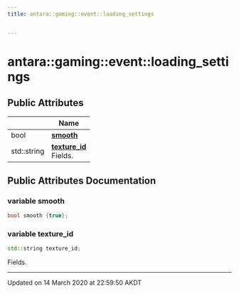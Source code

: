 ```yaml
---
title: antara::gaming::event::loading_settings


---
```


# antara::gaming::event::loading_settings

















## Public Attributes

|                | Name           |
| -------------- | -------------- |
| bool | **[smooth](Classes/structantara_1_1gaming_1_1event_1_1loading__settings.md#variable-smooth)**  |
| std::string | **[texture_id](Classes/structantara_1_1gaming_1_1event_1_1loading__settings.md#variable-texture_id)** <br>Fields.  |












## Public Attributes Documentation

### variable smooth

```cpp
bool smooth {true};
```




























### variable texture_id

```cpp
std::string texture_id;
```

Fields. 































-------------------------------

Updated on 14 March 2020 at 22:59:50 AKDT